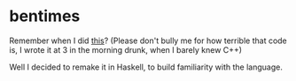 # bentimes
Remember when I did [this](https://github.com/Sciencentistguy/bentimes)? (Please don't bully me for how terrible that code is, I wrote it at 3 in the morning drunk, when I barely knew C++)

Well I decided to remake it in Haskell, to build familiarity with the language.
